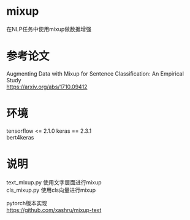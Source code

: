 # mixup

在NLP任务中使用mixup做数据增强  

# 参考论文  

Augmenting Data with Mixup for Sentence Classification: An Empirical Study  
https://arxiv.org/abs/1710.09412  

# 环境  

tensorflow <= 2.1.0 
keras == 2.3.1  
bert4keras 

# 说明  

text_mixup.py 使用文字层面进行mixup  
cls_mixup.py 使用cls向量进行mixup  

pytorch版本实现  
https://github.com/xashru/mixup-text  

